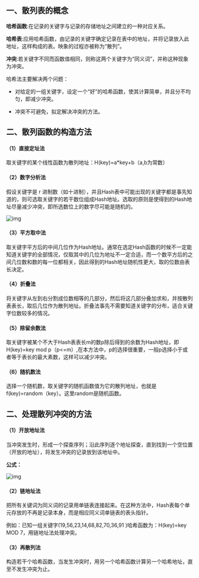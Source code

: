 ## 一、散列表的概念



**哈希函数**:在记录的关键字与记录的存储地址之间建立的一种对应关系。



**哈希表**:应用哈希函数，由记录的关键字确定记录在表中的地址，并将记录放入此地址，这样构成的表。映象的过程亦被称为“散列”。



**冲突**:若关键字不同而函数值相同，则称这两个关键字为“同义词”，并称这种现象为冲突。



哈希法主要解决两个问题：



- 对给定的一组关键字，设定一个“好”的哈希函数，使其计算简单，并且分不均匀，即减少冲突。

- 冲突不可避免，拟定解决冲突的方法。



## 二、散列函数的构造方法



#### （1）直接定址法



取关键字的某个线性函数为散列地址：H(key)=a*key+b（a,b为常数）



#### （2）数字分析法



假设关键字是 r 进制数（如十进制），并且Hash表中可能出现的关键字都是事先知道的，则可选取关键字的若干数位组成Hash地址。选取的原则是使得到的Hash地址尽量减少冲突，即所选数位上的数字尽可能是随机的。



![img](https://gitee.com/lin546/pictures/raw/master/picgo_img/20190727100535.jpg#alt=)



#### （3）平方取中法



取关键字平方后的中间几位作为Hash地址。通常在选定Hash函数的时候不一定能知道关键字的全部情况，仅取其中的几位为地址不一定合适，而一个数平方后的之间几位数和数的每一位都相关，因此得到的Hash地址随机性更大，取的位数由表长决定。



#### （4）折叠法



将关键字从左到右分割成位数相等的几部分，然后将这几部分叠加求和，并按散列表表长，取后几位作为散列地址。折叠法事先不需要知道关键字的分布，适合关键字位数较多的情况。



#### （5）除留余数法



取关键字被某个不大于Hash表表长m的数p除后得到的余数为Hash地址，即H(key)=key mod p（p<=m）,在本方法中，p的选择很重要，一般p选择小于或者等于表长的最大素数，这样可以减少冲突。



#### （6）随机数法



选择一个随机数，取关键字的随机函数值为它的散列地址，也就是f(key)=random（key）。这里random是随机函数。



## 二、处理散列冲突的方法



#### （1）开放地址法



当冲突发生时，形成一个探查序列；沿此序列逐个地址探查，直到找到一个空位置（开放的地址），将发生冲突的记录放到该地址中。



**公式：**



![img](https://gitee.com/lin546/pictures/raw/master/picgo_img/20200408165109.png#width=500)



#### （2）链地址法



把所有关键词为同义词的记录用单链表连接起来。在这种方法中，Hash表每个单元存放的不再是记录本身，而是相应同义词单链表的表头指针。



例如：已知一组关键字(19,56,23,14,68,82,70,36,91 )哈希函数为：H(key)=key MOD 7，用链地址法处理冲突。



#### （3）再散列法



构造若干个哈希函数，当发生冲突时，用另一个哈希函数计算另一个哈希地址，直至不发生冲突为止。
